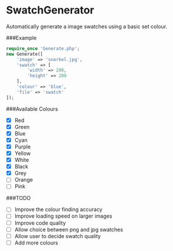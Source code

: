 # SwatchGenerator
Automatically generate a image swatches using a basic set colour.

###Example

```PHP
require_once 'Generate.php';
new Generate([
    'image' => 'snorkel.jpg',
    'swatch' => [
        'width' => 200,
        'height' => 200
    ],
    'colour' => 'blue',
    'file' => 'swatch'
]);
```

###Available Colours
- [x] Red
- [x] Green
- [x] Blue
- [x] Cyan
- [x] Purple
- [x] Yellow
- [x] White
- [x] Black
- [x] Grey
- [ ] Orange
- [ ] Pink

###TODO
- [ ] Improve the colour finding accuracy
- [ ] Improve loading speed on larger images
- [ ] Improve code quality
- [ ] Allow choice between png and jpg swatches
- [ ] Allow user to decide swatch quality
- [ ] Add more colours
